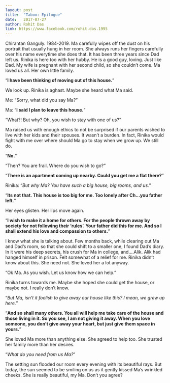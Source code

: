 ```yaml
---
layout: post
title:  "Taboo: Epilogue"
date:   2017-07-27
author: Rohit Das
link: https://www.facebook.com/rohit.das.1995
---
```


<p class="intro"><span class="dropcap">C</span>hirantan Ganguly. 1984-2019. Ma carefully wipes off the dust on his portrait that usually hung in her room. She always runs her fingers carefully over his name everytime she does that. It has been three years since Dad left us. Rinika is here too with her hubby. He is a good guy, loving. Just like Dad. My wife is pregnant with her second child, so she couldn’t come. Ma loved us all. Her own little family.</p>

“__I have been thinking of moving out of this house.__”

We look up. Rinika is aghast. Maybe she heard what Ma said.

Me: “Sorry, what did you say Ma?”

Ma: “__I said I plan to leave this house.__”

“What?! But why? Oh, you wish to stay with one of us?”

Ma raised us with enough ethics to not be surprised if our parents wished to live with her kids and their spouses. It wasn’t a burden. In fact, Rinika would fight with me over where should Ma go to stay when we grow up. We still do.

“__No.__”

“Then? You are frail. Where do you wish to go?”

“__There is an apartment coming up nearby. Could you get me a flat there?__”

Rinika: “_But why Ma? You have such a big house, big rooms, and us._”

“__Its not that. This house is too big for me. Too lonely after Ch...you father left.__”

Her eyes glisten. Her lips move again.

“__I wish to make it a home for others. For the people thrown away by society for not following their ‘rules’. Your father did this for me. And so I shall extend his love and compassion to others.__”

I know what she is talking about. Few months back, while clearing out Ma and Dad’s room, so that she could shift to a smaller one, I found Dad’s diary. In it were his deep secrets, his crush for Ma in college, and....Alik. Alik had hanged himself in prison. Felt somewhat of a relief for me. Rinika didn’t know about this. She need not. She loved her a lot anyway.

“Ok Ma. As you wish. Let us know how we can help.”

Rinika turns towards me. Maybe she hoped she could get the house, or maybe not. I really don’t know.

“_But Ma, isn’t it foolish to give away our house like this? I mean, we grew up here._”

“__And so shall many others. You all will help me take care of the house and those living in it. So you see, I am not giving it away. When you love someone, you don’t give away your heart, but just give them space in yours.__”

She loved Ma more than anything else. She agreed to help too. She trusted her family more than her desires.

“_What do you need from us Ma?_”

The setting sun flooded our room every evening with its beautiful rays. But today, the sun seemed to be smiling on us as it gently kissed Ma’s wrinkled cheeks. She is really beautiful, my Ma. Don’t you agree?
